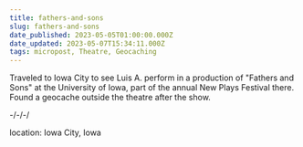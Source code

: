 ```yaml
---
title: fathers-and-sons
slug: fathers-and-sons
date_published: 2023-05-05T01:00:00.000Z
date_updated: 2023-05-07T15:34:11.000Z
tags: micropost, Theatre, Geocaching
---
```


Traveled to Iowa City to see Luis A. perform in a production of "Fathers and Sons" at the University of Iowa, part of the annual New Plays Festival there.  Found a geocache outside the theatre after the show.

-/-/-/

location: Iowa City, Iowa

